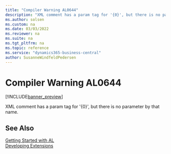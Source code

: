 ```yaml
---
title: "Compiler Warning AL0644"
description: "XML comment has a param tag for '{0}', but there is no parameter by that name."
ms.author: solsen
ms.custom: na
ms.date: 03/03/2022
ms.reviewer: na
ms.suite: na
ms.tgt_pltfrm: na
ms.topic: reference
ms.service: "dynamics365-business-central"
author: SusanneWindfeldPedersen
---
```

[//]: # (START>DO_NOT_EDIT)
[//]: # (IMPORTANT:Do not edit any of the content between here and the END>DO_NOT_EDIT.)
[//]: # (Any modifications should be made in the .xml files in the ModernDev repo.)
# Compiler Warning AL0644

[!INCLUDE[banner_preview](../includes/banner_preview.md)]

XML comment has a param tag for '{0}', but there is no parameter by that name.

[//]: # (IMPORTANT: END>DO_NOT_EDIT)
## See Also  
[Getting Started with AL](../devenv-get-started.md)  
[Developing Extensions](../devenv-dev-overview.md)  